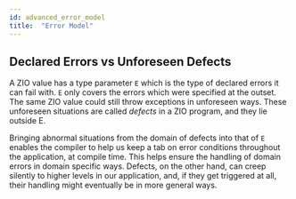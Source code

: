 ```yaml
---
id: advanced_error_model
title:  "Error Model"
---
```


## Declared Errors vs Unforeseen Defects
A ZIO value has a type parameter `E` which is the type of declared errors it can fail with. `E` only covers the errors which were specified at the outset. The same ZIO value could still throw exceptions in unforeseen ways. These unforeseen situations are called _defects_ in a ZIO program, and they lie outside E.

Bringing abnormal situations from the domain of defects into that of `E` enables the compiler to help us keep a tab on error conditions throughout the application, at compile time. This helps ensure the handling of domain errors in domain specific ways. Defects, on the other hand, can creep silently to higher levels in our application, and, if they get triggered at all, their handling might eventually be in more general ways.
